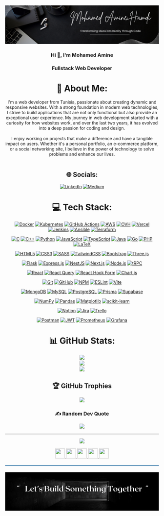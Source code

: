 ![Fullstack Web Developer](https://github.com/mohamedaminehamdi/mohamedaminehamdi/blob/main/Black%20and%20Cream%20Simple%20Minimalist%20Assistant%20Manager%20LinkedIn%20Banner.png)


<h3 align="center">Hi 👋, I'm Mohamed Amine</h3>
<h3 align="center">Fullstack Web Developer</h3>

<!-- <img src="https://img.shields.io/github/followers/mohamedaminehamdi?logo=github&style=for-the-badge&color=0891b2&labelColor=1c1917" /></a> -->
<div align="center">
  
# 💫 About Me:

I'm a web developer from Tunisia, passionate about creating dynamic and responsive websites. With a strong foundation in modern web technologies, I strive to build applications that are not only functional but also provide an exceptional user experience. My journey in web development started with a curiosity for how websites work, and over the last two years, it has evolved into a deep passion for coding and design.<br><br>I enjoy working on projects that make a difference and have a tangible impact on users. Whether it's a personal portfolio, an e-commerce platform, or a social networking site, I believe in the power of technology to solve problems and enhance our lives.<br><br>


## 🌐 Socials:
[![LinkedIn](https://img.shields.io/badge/LinkedIn-%230077B5.svg?logo=linkedin&logoColor=white)](https://linkedin.com/in/mohamed-amine-hamdi) [![Medium](https://img.shields.io/badge/Medium-12100E?logo=medium&logoColor=white)](https://medium.com/@mohamedaminehamdi)

# 💻 Tech Stack:
[![Docker](https://img.shields.io/badge/DevOps-Docker-0db7ed?logo=docker&logoColor=white)]()
[![Kubernetes](https://img.shields.io/badge/DevOps-Kubernetes-326ce5?logo=kubernetes&logoColor=white)]()
[![GitHub Actions](https://img.shields.io/badge/CI/GitHub_Actions-2671E5?logo=githubactions&logoColor=white)]()
[![AWS](https://img.shields.io/badge/Cloud-AWS-FF9900?logo=amazon-aws&logoColor=white)]()
[![OVH](https://img.shields.io/badge/Cloud-OVH-123F6D?logo=ovh&logoColor=white)]()
[![Vercel](https://img.shields.io/badge/Cloud-Vercel-000000?logo=vercel&logoColor=white)]()
[![Jenkins](https://img.shields.io/badge/CI/Jenkins-2C5263?logo=jenkins&logoColor=white)]()
[![Ansible](https://img.shields.io/badge/Automation-Ansible-1A1918?logo=ansible&logoColor=white)]()
[![Terraform](https://img.shields.io/badge/IaC-Terraform-623CE4?logo=terraform&logoColor=white)](https://www.terraform.io)

[![C](https://img.shields.io/badge/Language-C-00599C?logo=c&logoColor=white)]()
[![C++](https://img.shields.io/badge/Language-C++-00599C?logo=c%2B%2B&logoColor=white)]()
[![Python](https://img.shields.io/badge/Language-Python-3670A0?logo=python&logoColor=ffdd54)]()
[![JavaScript](https://img.shields.io/badge/Language-JavaScript-F7DF1E?logo=javascript&logoColor=black)]()
[![TypeScript](https://img.shields.io/badge/Language-TypeScript-007ACC?logo=typescript&logoColor=white)]()
[![Java](https://img.shields.io/badge/Language-Java-ED8B00?logo=openjdk&logoColor=white)]()
[![Go](https://img.shields.io/badge/Language-Go-00ADD8?logo=go&logoColor=white)]()
[![PHP](https://img.shields.io/badge/Language-PHP-777BB4?logo=php&logoColor=white)]()
[![LaTeX](https://img.shields.io/badge/Language-LaTeX-008080?logo=latex&logoColor=white)]()

[![HTML5](https://img.shields.io/badge/Frontend-HTML5-E34F26?logo=html5&logoColor=white)]()
[![CSS3](https://img.shields.io/badge/Frontend-CSS3-1572B6?logo=css3&logoColor=white)]()
[![SASS](https://img.shields.io/badge/Frontend-SASS-CC6699?logo=sass&logoColor=white)]()
[![TailwindCSS](https://img.shields.io/badge/Frontend-TailwindCSS-38B2AC?logo=tailwind-css&logoColor=white)]()
[![Bootstrap](https://img.shields.io/badge/Frontend-Bootstrap-8511FA?logo=bootstrap&logoColor=white)]()
[![Three.js](https://img.shields.io/badge/Frontend-Three.js-000000?logo=three.js&logoColor=white)]()

[![Flask](https://img.shields.io/badge/Backend-Flask-000000?logo=flask&logoColor=white)]()
[![Express.js](https://img.shields.io/badge/Backend-Express.js-404D59?logo=express&logoColor=61DAFB)]()
[![NestJS](https://img.shields.io/badge/Backend-NestJS-E0234E?logo=nestjs&logoColor=white)]()
[![Next.js](https://img.shields.io/badge/Fullstack-Next.js-000000?logo=next.js&logoColor=white)]()
[![Node.js](https://img.shields.io/badge/Runtime-Node.js-6DA55F?logo=node.js&logoColor=white)]()
[![tRPC](https://img.shields.io/badge/API-tRPC-2596BE?logo=tRPC&logoColor=white)]()

[![React](https://img.shields.io/badge/Library-React-20232A?logo=react&logoColor=61DAFB)]()
[![React Query](https://img.shields.io/badge/Library-React_Query-FF4154?logo=react-query&logoColor=white)]()
[![React Hook Form](https://img.shields.io/badge/Library-React_Hook_Form-EC5990?logo=reacthookform&logoColor=white)]()
[![Chart.js](https://img.shields.io/badge/Library-Chart.js-F5788D?logo=chart.js&logoColor=white)]()

[![Git](https://img.shields.io/badge/VCS-Git-F05033?logo=git&logoColor=white)]()
[![GitHub](https://img.shields.io/badge/Platform-GitHub-121011?logo=github&logoColor=white)]()
[![NPM](https://img.shields.io/badge/Tool-NPM-CB3837?logo=npm&logoColor=white)]()
[![ESLint](https://img.shields.io/badge/Tool-ESLint-4B3263?logo=eslint&logoColor=white)]()
[![Vite](https://img.shields.io/badge/Tool-Vite-646CFF?logo=vite&logoColor=white)]()

[![MongoDB](https://img.shields.io/badge/Database-MongoDB-4ea94b?logo=mongodb&logoColor=white)]()
[![MySQL](https://img.shields.io/badge/Database-MySQL-4479A1?logo=mysql&logoColor=white)]()
[![PostgreSQL](https://img.shields.io/badge/Database-PostgreSQL-316192?logo=postgresql&logoColor=white)]()
[![Prisma](https://img.shields.io/badge/ORM-Prisma-3982CE?logo=prisma&logoColor=white)]()
[![Supabase](https://img.shields.io/badge/Platform-Supabase-3ECF8E?logo=supabase&logoColor=white)]()

[![NumPy](https://img.shields.io/badge/Data-NumPy-013243?logo=numpy&logoColor=white)]()
[![Pandas](https://img.shields.io/badge/Data-Pandas-150458?logo=pandas&logoColor=white)]()
[![Matplotlib](https://img.shields.io/badge/Data-Matplotlib-ffffff?logo=matplotlib&logoColor=black)]()
[![scikit-learn](https://img.shields.io/badge/ML-scikit--learn-F7931E?logo=scikit-learn&logoColor=white)]()

[![Notion](https://img.shields.io/badge/Tool-Notion-000000?logo=notion&logoColor=white)]()
[![Jira](https://img.shields.io/badge/Tool-Jira-0A0FFF?logo=jira&logoColor=white)]()
[![Trello](https://img.shields.io/badge/Tool-Trello-026AA7?logo=trello&logoColor=white)]()

[![Postman](https://img.shields.io/badge/API-Postman-FF6C37?logo=postman&logoColor=white)]()
[![JWT](https://img.shields.io/badge/Auth-JWT-000000?logo=json-web-tokens&logoColor=white)]()
[![Prometheus](https://img.shields.io/badge/Monitoring-Prometheus-E6522C?logo=prometheus&logoColor=white)]()
[![Grafana](https://img.shields.io/badge/Monitoring-Grafana-F46800?logo=grafana&logoColor=white)]()


# 📊 GitHub Stats:
![](https://github-readme-stats.vercel.app/api?username=mohamedaminehamdi&theme=dark&hide_border=false&include_all_commits=true&count_private=true)<br/>
![](https://github-readme-streak-stats.herokuapp.com/?user=mohamedaminehamdi&theme=dark&hide_border=false)<br/>
![](https://github-readme-stats.vercel.app/api/top-langs/?username=mohamedaminehamdi&theme=dark&hide_border=false&include_all_commits=true&count_private=true&layout=compact)

## 🏆 GitHub Trophies
![](https://github-profile-trophy.vercel.app/?username=mohamedaminehamdi&theme=radical&no-frame=false&no-bg=true&margin-w=4)

### ✍️ Random Dev Quote
![](https://quotes-github-readme.vercel.app/api?type=horizontal&theme=radical)

---
[![](https://visitcount.itsvg.in/api?id=mohamedaminehamdi&icon=0&color=0)](https://visitcount.itsvg.in)

<p align="center">
                      <a href="https://www.facebook.com/profile.php?id=100089733371903" target="_blank" rel="noreferrer">
                    <picture>
                    <source media="(prefers-color-scheme: dark)" srcset="https://raw.githubusercontent.com/danielcranney/readme-generator/main/public/icons/socials/facebook-dark.svg" />
                    <source media="(prefers-color-scheme: light)" srcset="https://raw.githubusercontent.com/danielcranney/readme-generator/main/public/icons/socials/facebook.svg" />
                    <img src="https://raw.githubusercontent.com/danielcranney/readme-generator/main/public/icons/socials/facebook.svg" width="32" height="32" />
                    </picture>
                    </a>
                      <a href="https://www.github.com/mohamedaminehamdi" target="_blank" rel="noreferrer">
                    <picture>
                    <source media="(prefers-color-scheme: dark)" srcset="https://raw.githubusercontent.com/danielcranney/readme-generator/main/public/icons/socials/github-dark.svg" />
                    <source media="(prefers-color-scheme: light)" srcset="https://raw.githubusercontent.com/danielcranney/readme-generator/main/public/icons/socials/github.svg" />
                    <img src="https://raw.githubusercontent.com/danielcranney/readme-generator/main/public/icons/socials/github.svg" width="32" height="32" />
                    </picture>
                    </a>
                      <a href="http://www.instagram.com/hamdi__mohamed__amine/" target="_blank" rel="noreferrer">
                    <picture>
                    <source media="(prefers-color-scheme: dark)" srcset="https://raw.githubusercontent.com/danielcranney/readme-generator/main/public/icons/socials/instagram-dark.svg" />
                    <source media="(prefers-color-scheme: light)" srcset="https://raw.githubusercontent.com/danielcranney/readme-generator/main/public/icons/socials/instagram.svg" />
                    <img src="https://raw.githubusercontent.com/danielcranney/readme-generator/main/public/icons/socials/instagram.svg" width="32" height="32" />
                    </picture>
                    </a>
                      <a href="https://www.linkedin.com/in/mohamed-amine-hamdi/" target="_blank" rel="noreferrer">
                    <picture>
                    <source media="(prefers-color-scheme: dark)" srcset="https://raw.githubusercontent.com/danielcranney/readme-generator/main/public/icons/socials/linkedin-dark.svg" />
                    <source media="(prefers-color-scheme: light)" srcset="https://raw.githubusercontent.com/danielcranney/readme-generator/main/public/icons/socials/linkedin.svg" />
                    <img src="https://raw.githubusercontent.com/danielcranney/readme-generator/main/public/icons/socials/linkedin.svg" width="32" height="32" />
                    </picture>
                    </a>
                      <a href="https://www.x.com/aminehamdibarca" target="_blank" rel="noreferrer">
                    <picture>
                    <source media="(prefers-color-scheme: dark)" srcset="https://raw.githubusercontent.com/danielcranney/readme-generator/main/public/icons/socials/twitter-dark.svg" />
                    <source media="(prefers-color-scheme: light)" srcset="https://raw.githubusercontent.com/danielcranney/readme-generator/main/public/icons/socials/twitter.svg" />
                    <img src="https://raw.githubusercontent.com/danielcranney/readme-generator/main/public/icons/socials/twitter.svg" width="32" height="32" />
                    </picture>
                    </a>
</p></div>
<!--
<hr style="border: none; background-color: #005792; height: 2px; margin: 20px 0;">

<h3 align="center">Badges</h3>
<p align="center">
<b>My GitHub Stats</b>
  </p>
  <br/>
<p align="center">
<a href="http://www.github.com/mohamedaminehamdi"><img src="https://github-readme-stats.vercel.app/api?username=mohamedaminehamdi&show_icons=true&hide=&count_private=true&title_color=0891b2&text_color=ffffff&icon_color=0891b2&bg_color=1c1917&hide_border=true&show_icons=true" alt="mohamedaminehamdi's GitHub stats" />
</a>
  </p>
<br/>
<p align="center">
<a href="http://www.github.com/mohamedaminehamdi">
<img src="https://github-readme-streak-stats.herokuapp.com/?user=mohamedaminehamdi&stroke=ffffff&background=1c1917&ring=0891b2&fire=0891b2&currStreakNum=ffffff&currStreakLabel=0891b2&sideNums=ffffff&sideLabels=ffffff&dates=ffffff&hide_border=true" />
</a>

</p> -->
<hr style="border: none; background-color: #005792; height: 2px; margin: 20px 0;">

![Footer](https://github.com/mohamedaminehamdi/mohamedaminehamdi/blob/main/Black%20and%20White%20Simple%20Motivational%20Quote%20LinkedIn%20Banner.png)



